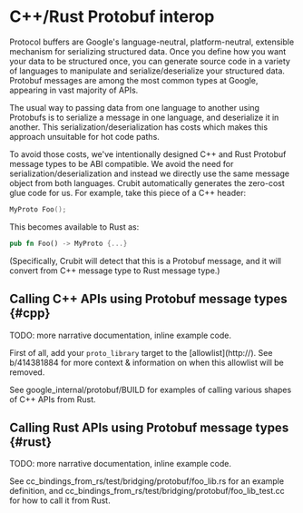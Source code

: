 <!-- <internal link> -->

# C++/Rust Protobuf interop

Protocol buffers are Google's language-neutral, platform-neutral, extensible
mechanism for serializing structured data. Once you define how you want your
data to be structured once, you can generate source code in a variety of
languages to manipulate and serialize/deserialize your structured data. Protobuf
messages are among the most common types at Google, appearing in vast majority
of APIs.

The usual way to passing data from one language to another using Protobufs is to
serialize a message in one language, and deserialize it in another. This
serialization/deserialization has costs which makes this approach unsuitable for
hot code paths.

To avoid those costs, we've intentionally designed C++ and Rust Protobuf message
types to be ABI compatible. We avoid the need for serialization/deserialization
and instead we directly use the same message object from both languages. Crubit
automatically generates the zero-cost glue code for us. For example, take this
piece of a C++ header:

```c++
MyProto Foo(); 
```

This becomes available to Rust as:

```rust
pub fn Foo() -> MyProto {...}
```

(Specifically, Crubit will detect that this is a Protobuf message, and it will
convert from C++ message type to Rust message type.)

## Calling C++ APIs using Protobuf message types {#cpp}

TODO: more narrative documentation, inline example code.

First of all, add your `proto_library` target to the
[allowlist](http://<internal link>). See b/414381884 for more context
& information on when this allowlist will be removed.

<!-- Need to submit examples first, then docs, to get working previews. -->

See google_internal/protobuf/BUILD for examples of
calling various shapes of C++ APIs from Rust.

## Calling Rust APIs using Protobuf message types {#rust}

TODO: more narrative documentation, inline example code.

<!-- Need to submit examples first, then docs, to get working previews. -->

See
cc_bindings_from_rs/test/bridging/protobuf/foo_lib.rs
for an example definition, and
cc_bindings_from_rs/test/bridging/protobuf/foo_lib_test.cc
for how to call it from Rust.

